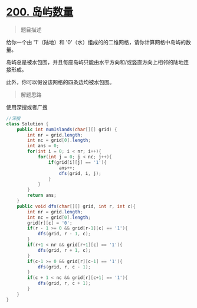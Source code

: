 # [200. 岛屿数量](https://leetcode.cn/problems/number-of-islands/)

> 题目描述

给你一个由 '1'（陆地）和 '0'（水）组成的的二维网格，请你计算网格中岛屿的数量。

岛屿总是被水包围，并且每座岛屿只能由水平方向和/或竖直方向上相邻的陆地连接形成。

此外，你可以假设该网格的四条边均被水包围。

> 解题思路

使用深搜或者广搜

```java
//深搜
class Solution {
    public int numIslands(char[][] grid) {
        int nr = grid.length;
        int nc = grid[0].length;
        int ans = 0;
        for(int i = 0; i < nr; i++){
            for(int j = 0; j < nc; j++){
                if(grid[i][j] == '1'){
                    ans++;
                    dfs(grid, i, j);
                }
            }
        }
        return ans;
    }
    public void dfs(char[][] grid, int r, int c){
        int nr = grid.length;
        int nc = grid[0].length;
        grid[r][c] = '0';
        if(r - 1 >= 0 && grid[r-1][c] == '1'){
            dfs(grid, r - 1, c);
        }
        if(r+1 < nr && grid[r+1][c] == '1'){
            dfs(grid, r + 1, c);
        }
        if(c-1 >= 0 && grid[r][c-1] == '1'){
            dfs(grid, r, c - 1);
        }
        if(c + 1 < nc && grid[r][c+1] == '1'){
            dfs(grid, r, c + 1);
        }
    }
}
```

